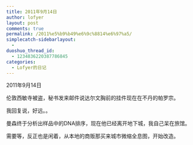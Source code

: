 ```yaml
---
title: 2011年9月14日
author: lofyer
layout: post
comments: true
permalink: /2011%e5%b9%b49%e6%9c%8814%e6%97%a5/
simplecatch-sidebarlayout:
  - 
duoshuo_thread_id:
  - 1234836220387786845
categories:
  - Lofyer的日记
---
```

2011年9月14日

伦敦西敏寺被盗，秘书发来邮件说达尔文胸前的挂件现在在不丹的帕罗宗。

我回复说，好远。。

曼森终于分析出样品中的DNA排序，现在他已经离开地下城，我自己呆在旅馆。

需要等，反正也是闲着，从本地的商贩那买来城市微缩全息图，开始改造。